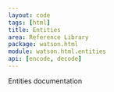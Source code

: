 ```yaml
---
layout: code
tags: [html]
title: Entities
area: Reference Library
package: watson.html
module: watson.html.entities
api: [encode, decode]
---
```


Entities documentation